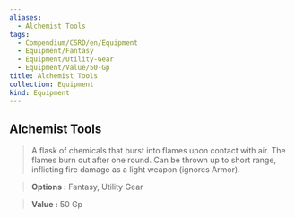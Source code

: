```yaml
---
aliases:
  - Alchemist Tools
tags:
  - Compendium/CSRD/en/Equipment
  - Equipment/Fantasy
  - Equipment/Utility-Gear
  - Equipment/Value/50-Gp
title: Alchemist Tools
collection: Equipment
kind: Equipment
---
```

## Alchemist Tools    
    
>A flask of chemicals that burst into flames upon contact with air. The flames burn out after one round. Can be thrown up to short range, inflicting fire damage as a light weapon (ignores Armor).    
> **Options :** Fantasy, Utility Gear    
> **Value :** 50 Gp